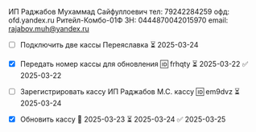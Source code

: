 ИП Раджабов Мухаммад Сайфуллоевич
тел: 79242284259
офд: ofd.yandex.ru
Ритейл-Комбо-01Ф  ЗН: 0444870042015970
email: rajabov.muh@yandex.ru

- [ ] Подключить две кассы Переяславка ⏳ 2025-03-24
- [x] Передать номер кассы для обновления 🆔 frhqty ⏳ 2025-03-22 ✅ 2025-03-22
- [ ] Зарегистрировать кассу ИП Раджабов М.С. кассу 🆔 em9dvz ⏳ 2025-03-24
- [x] Обновить  кассу 🛫 2025-03-23 ⏳ 2025-03-24 ✅ 2025-03-25

